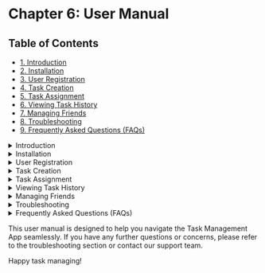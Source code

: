 
# Chapter 6: User Manual

## Table of Contents
- [1. Introduction](#introduction)
- [2. Installation](#installation)
- [3. User Registration](#user-registration)
- [4. Task Creation](#task-creation)
- [5. Task Assignment](#task-assignment)
- [6. Viewing Task History](#viewing-task-history)
- [7. Managing Friends](#managing-friends)
- [8. Troubleshooting](#troubleshooting)
- [9. Frequently Asked Questions (FAQs)](#faqs)

<details>
<summary>Introduction</summary>

This user manual provides detailed instructions on how to use the Task Management App efficiently. Please follow the guidelines below to make the most out of the app's features.

![App Introduction](placeholder-image-url)
</details>

<details>
<summary>Installation</summary>

To use the Task Management App, follow these steps to install it on your device:

![Installation Steps](placeholder-image-url)
</details>

<details>
<summary>User Registration</summary>

If you are a new user, follow these steps to register:

![Registration Steps](placeholder-image-url)
</details>

<details>
<summary>Task Creation</summary>

Learn how to create tasks efficiently with these steps:

![Task Creation Steps](placeholder-image-url)
</details>

<details>
<summary>Task Assignment</summary>

Assign tasks to yourself or others by following these instructions:

![Task Assignment Steps](placeholder-image-url)
</details>

<details>
<summary>Viewing Task History</summary>

Access and review your task history using these steps:

![Task History Steps](placeholder-image-url)
</details>

<details>
<summary>Managing Friends</summary>

Connect with friends and manage your connections:

![Friend Management Steps](placeholder-image-url)
</details>

<details>
<summary>Troubleshooting</summary>

Encountering issues? Here's a guide to troubleshooting common problems:

![Troubleshooting Guide](placeholder-image-url)
</details>

<details>
<summary>Frequently Asked Questions (FAQs)</summary>

Check the FAQs for quick answers to common queries:

![FAQs](placeholder-image-url)
</details>

This user manual is designed to help you navigate the Task Management App seamlessly. If you have any further questions or concerns, please refer to the troubleshooting section or contact our support team.

Happy task managing!
